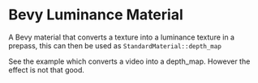 # Bevy Luminance Material

A Bevy material that converts a texture into a luminance texture in a prepass,
this can then be used as `StandardMaterial::depth_map`

See the example which converts a video into a depth_map.
However the effect is not that good.
